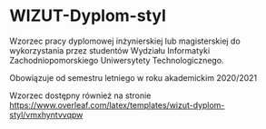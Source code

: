 # WIZUT-Dyplom-styl

Wzorzec pracy dyplomowej inżynierskiej lub magisterskiej do wykorzystania przez studentów Wydziału Informatyki Zachodniopomorskiego Uniwersytety Technologicznego. 

Obowiązuje od semestru letniego w roku akademickim 2020/2021

Wzorzec dostępny również na stronie https://www.overleaf.com/latex/templates/wizut-dyplom-styl/vmxhyntvvqpw

